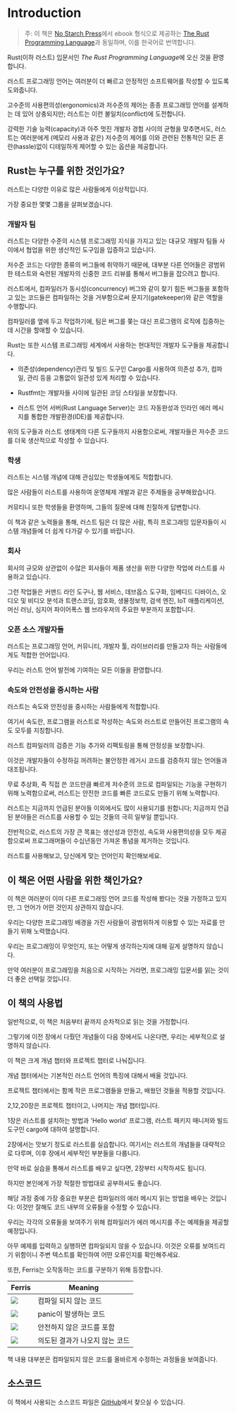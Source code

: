 # Introduction

<!-- > Note: This edition of the book is the same as [The Rust Programming Language][nsprust] available in print and ebook format from [No Starch Press][nsp].-->

> 주: 이 책은 [No Starch Press][nsp]에서 ebook 형식으로 제공하는 [The Rust 
> Programming Language][nsprust]과 동일하며, 이를 한국어로 번역합니다.

[nsprust]: https://nostarch.com/rust
[nsp]: https://nostarch.com/

<!-- Welcome to *The Rust Programming Language*, an introductory book about Rust.-->
Rust(이하 러스트) 입문서인 *The Rust Programming Language*에 오신 것을 환영합니다.
<!-- The Rust programming language helps you write faster, more reliable software.-->
러스트 프로그래밍 언어는 여러분이 더 빠르고 안정적인 소프트웨어를 작성할 수 있도록 도와줍니다.
<!-- High-level ergonomics and low-level control are often at odds in programming language design; Rust challenges that conflict. -->
고수준의 사용편의성(ergonomics)과 저수준의 제어는 종종 프로그래밍 언어를 설계하는 데 있어 상충되지만; 러스트는 이런 불일치(conflict)에 도전합니다.
<!-- Through balancing powerful technical capacity and a great developer experience, Rust gives you the option to control low-level details (such as memory usage) without all the hassle traditionally associated with such control. -->
강력한 기술 능력(capacity)과 아주 멋진 개발자 경험 사이의 균형을 맞추면서도, 러스트는 여러분에게 (메모리 사용과 같은) 저수준의 제어를 이와 관련된 전통적인 모든 혼란(hassle)없이 디테일하게 제어할 수 있는 옵션을 제공합니다.

<!-- ## Who Rust Is For -->
## Rust는 누구를 위한 것인가요?

<!-- Rust is ideal for many people for a variety of reasons. -->
러스트는 다양한 이유로 많은 사람들에게 이상적입니다.
<!-- Let’s look at a few of the most important groups. -->
가장 중요한 몇몇 그룹을 살펴보겠습니다.

<!-- ### Teams of Developers -->
### 개발자 팀

<!-- Rust is proving to be a productive tool for collaborating among large teams of developers with varying levels of systems programming knowledge. -->
러스트는 다양한 수준의 시스템 프로그래밍 지식을 가지고 있는 대규모 개발자 팀들 사이에서 협업을 위한 생산적인 도구임을 입증하고 있습니다.
<!-- Low-level code is prone to a variety of subtle bugs, which in most other languages can be caught only through extensive testing and careful code review by experienced developers. -->
저수준 코드는 다양한 종류의 버그들에 취약하기 때문에, 대부분 다른 언어들은 광범위한 테스트와 숙련된 개발자의 신중한 코드 리뷰를 통해서 버그들을 잡으려고 합니다.
<!--In Rust, the compiler plays a gatekeeper role by refusing to compile code with these elusive bugs, including concurrency bugs.-->
러스트에서, 컴파일러가 동시성(concurrency) 버그와 같이 찾기 힘든 버그들을 포함하고 있는 코드들은 컴파일하는 것을 거부함으로써 문지기(gatekeeper)와 같은 역할을 수행합니다.
<!--By working alongside the compiler, the team can spend their time focusing on the program’s logic rather than chasing down bugs.-->
컴파일러를 옆에 두고 작업하기에, 팀은 버그를 쫒는 대신 프로그램의 로직에 집중하는 데 시간을 할애할 수 있습니다.

<!--Rust also brings contemporary developer tools to the systems programming world:-->
Rust는 또한 시스템 프로그래밍 세계에서 사용하는 현대적인 개발자 도구들을 제공합니다.

<!--* Cargo, the included dependency manager and build tool, makes adding,
  compiling, and managing dependencies painless and consistent across the Rust
  ecosystem.-->
* 의존성(dependency)관리 및 빌드 도구인 Cargo를 사용하여 의존성 추가, 컴파일, 관리 등을 고통없이 일관성 있게 처리할 수 있습니다.
<!--* Rustfmt ensures a consistent coding style across developers.-->
* Rustfmt는 개발자들 사이에 일관된 코딩 스타일을 보장합니다.
<!--* The Rust Language Server powers Integrated Development Environment (IDE)
  integration for code completion and inline error messages.-->
* 러스트 언어 서버(Rust Language Server)는 코드 자동완성과 인라인 에러 메시지를 통합한 개발환경(IDE)를 제공합니다.

<!--By using these and other tools in the Rust ecosystem, developers can be
productive while writing systems-level code.-->
위의 도구들과 러스트 생태계의 다른 도구들까지 사용함으로써, 개발자들은 저수준 코드를 더욱 생산적으로 작성할 수 있습니다.

<!--### Students-->
### 학생

<!--Rust is for students and those who are interested in learning about systems concepts.-->
러스트는 시스템 개념에 대해 관심있는 학생들에게도 적합합니다.
<!--Using Rust, many people have learned about topics like operating systems development.-->
많은 사람들이 러스트를 사용하여 운영체제 개발과 같은 주제들을 공부해왔습니다.
<!--The community is very welcoming and happy to answer student questions.-->
커뮤티니 또한 학생들을 환영하며, 그들의 질문에 대해 친절하게 답변합니다.
<!--Through efforts such as this book, the Rust teams want to make systems concepts more accessible to more people, especially those new to programming.-->
이 책과 같은 노력들을 통해, 러스트 팀은 더 많은 사람, 특히 프로그래밍 입문자들이 시스템 개념들에 더 쉽게 다가갈 수 있기를 바랍니다.

<!--### Companies-->
### 회사

<!--Hundreds of companies, large and small, use Rust in production for a variety of tasks.-->
회사의 규모와 상관없이 수많은 회사들이 제품 생산을 위한 다양한 작업에 러스트를 사용하고 있습니다.
<!--Those tasks include command line tools, web services, DevOps tooling, embedded devices, audio and video analysis and transcoding, cryptocurrencies, bioinformatics, search engines, Internet of Things applications, machine learning, and even major parts of the Firefox web browser.-->
그런 작업들은 커맨드 라인 도구나, 웹 서비스, 데브옵스 도구화, 임베디드 디바이스, 오디오 및 비디오 분석과 트랜스코딩, 암호화, 생물정보학, 검색 엔진, IoT 애플리케이션, 머신 러닝, 심지어 파이어폭스 웹 브라우져의 주요한 부분까지 포함합니다.

<!--### Open Source Developers-->
### 오픈 소스 개발자들

<!--Rust is for people who want to build the Rust programming language, community, developer tools, and libraries.-->
 러스트는 프로그래밍 언어, 커뮤니티, 개발자 툴, 라이브러리를 만들고자 하는 사람들에게도 적합한 언어입니다.
<!--We’d love to have you contribute to the Rust language.-->
우리는 러스트 언어 발전에 기여하는 모든 이들을 환영합니다.

<!--### People Who Value Speed and Stability-->
### 속도와 안전성을 중시하는 사람

<!--Rust is for people who crave speed and stability in a language.-->
러스트는 속도와 안전성을 중시하는 사람들에게 적합합니다.
<!--By speed, we mean the speed of the programs that you can create with Rust and the speed at which Rust lets you write them.-->
여기서 속도란, 프로그램을 러스트로 작성하는 속도와 러스트로 만들어진 프로그램의 속도 모두를 지칭합니다.
<!--The Rust compiler’s checks ensure stability through feature additions and refactoring.-->
러스트 컴파일러의 검증은 기능 추가와 리팩토링을 통해 안정성을 보장합니다.
<!--This is in contrast to the brittle legacy code in languages without these checks, which developers are often afraid to modify.-->
이것은 개발자들이 수정하길 꺼려하는 불안정한 레거시 코드를 검증하지 않는 언어들과 대조됩니다.
<!--By striving for zero-cost abstractions, higher-level features that compile to lower-level code as fast as code written manually, Rust endeavors to make safe code be fast code as well.-->
무료 추상화, 즉 직접 쓴 코드만큼 빠르게 저수준의 코드로 컴파일되는 기능을 구현하기 위해 노력함으로써, 러스트는 안전한 코드를 빠른 코드로도 만들기 위해 노력합니다.

<!--The Rust language hopes to support many other users as well; those mentioned
here are merely some of the biggest stakeholders. -->
러스트는 지금까지 언급된 분야들 이외에서도 많이 사용되기를 원합니다; 지금까지 언급된 분야들은 러스트를 사용할 수 있는 것들의 극히 일부일 뿐입니다.
<!--Overall, Rust’s greatest ambition is to eliminate the trade-offs that programmers have accepted for decades by providing safety *and* productivity, speed *and* ergonomics.--> 
전반적으로, 러스트의 가장 큰 목표는 생산성과 안전성, 속도와 사용편의성을 모두 제공함으로써 프로그래머들이 수십년동안 가져온 통념을 제거하는 것입니다.
<!--Give Rust a try and see if its choices work for you.-->
러스트를 사용해보고, 당신에게 맞는 언어인지 확인해보세요.

<!-- ## Who This Book Is For -->
## 이 책은 어떤 사람을 위한 책인가요?

<!-- This book assumes that you’ve written code in another programming language but doesn’t make any assumptions about which one. -->
이 책은 여러분이 이미 다른 프로그래밍 언어 코드를 작성해 봤다는 것을 가정하고 있지만, 그 언어가 어떤 것인지 상관하지 않습니다.
<!-- We’ve tried to make the material broadly accessible to those from a wide variety of programming backgrounds. -->
우리는 다양한 프로그래밍 배경을 가진 사람들이 광범위하게 이용할 수 있는 자료를 만들기 위해 노력했습니다.
<!-- We don’t spend a lot of time talking about what programming *is* or how to think about it. -->
우리는 프로그래밍이 무엇인지, 또는 어떻게 생각하는지에 대해 길게 설명하지 않습니다.
<!-- If you’re entirely new to programming, you would be better served by reading a book that specifically provides an introduction to programming. -->
만약 여러분이 프로그래밍을 처음으로 시작하는 거라면, 프로그래밍 입문서를 읽는 것이 더 좋은 선택일 것입니다.

<!-- ## How to Use This Book -->
## 이 책의 사용법

<!-- In general, this book assumes that you’re reading it in sequence from front to
back. -->
일반적으로, 이 책은 처음부터 끝까지 순차적으로 읽는 것을 가정합니다.

<!-- Later chapters build on concepts in earlier chapters, and earlier
chapters might not delve into details on a topic; we typically revisit the
topic in a later chapter. -->
그렇기에 이전 장에서 다뤘던 개념들이 다음 장에서도 나온다면, 우리는 세부적으로 설명하지 않습니다.
<!-- You’ll find two kinds of chapters in this book: concept chapters and project
chapters. -->
이 책은 크게 개념 챕터와 프로젝트 챕터로 나눠집니다.
<!-- In concept chapters, you’ll learn about an aspect of Rust. -->
개념 챕터에서는 기본적인 러스트 언어의 특징에 대해서 배울 것입니다.
<!-- In project chapters, we’ll build small programs together, applying what you’ve learned so far. -->
프로젝트 챕터에서는 함께 작은 프로그램들을 만들고, 배웠던 것들을 적용할 것입니다.
<!-- Chapters 2, 12, and 20 are project chapters; the rest are concept chapters. -->
2,12,20장은 프로젝트 챕터이고, 나머지는 개념 챕터입니다.
<!-- Chapter 1 explains how to install Rust, how to write a “Hello, world!” program, and how to use Cargo, Rust’s package manager and build tool.  -->
1장은 러스트를 설치하는 방법과 'Hello world' 프로그램, 러스트 패키지 매니저와 빌드 도구인 cargo에 대하여 설명합니다.
<!-- Chapter 2 is a hands-on introduction to the Rust language. Here we cover concepts at a high level, and later chapters will provide additional detail. -->
2장에서는 맛보기 정도로 러스트를 실습합니다. 여기서는 러스트의 개념들을 대략적으로 다루며, 이후 장에서 세부적인 부분들을 다룹니다.
<!-- If you want to get your hands dirty right away, Chapter 2 is the place for that. -->
만약 바로 실습을 통해서 러스트를 배우고 싶다면, 2장부터 시작하셔도 됩니다.
<!-- At first, you might even want to skip Chapter 3, which covers Rust features similar to those of other programming languages, and head straight to Chapter 4 to learn about Rust’s ownership system. -->

<!-- However, if you’re a particularly meticulous learner who prefers to learn every detail before moving on to the next, you might want to skip Chapter 2 and go straight to Chapter 3, returning to Chapter 2 when you’d like to work on a project applying the details you’ve learned. -->

<!-- Chapter 5 discusses structs and methods, and Chapter 6 covers enums, `match` expressions, and the `if let` control flow construct. You’ll use structs and enums to make custom types in Rust. -->

<!-- In Chapter 7, you’ll learn about Rust’s module system and about privacy rules for organizing your code and its public Application Programming Interface(API). -->

<!-- Chapter 8 discusses some common collection data structures that the standard library provides, such as vectors, strings, and hash maps. -->

<!-- Chapter 9 explores Rust’s error-handling philosophy and techniques. -->

<!-- Chapter 10 digs into generics, traits, and lifetimes, which give you the power to define code that applies to multiple types. -->

<!-- Chapter 11 is all about testing, which even with Rust’s safety guarantees is necessary to ensure your program’s logic is correct.  -->

<!-- In Chapter 12, we’ll build our own implementation of a subset of functionality from the `grep` command line tool that searches for text within files. -->

<!-- For this, we’ll use many of the concepts we discussed in the previous chapters. -->

<!-- Chapter 13 explores closures and iterators: features of Rust that come from functional programming languages.  -->

<!-- In Chapter 14, we’ll examine Cargo in more depth and talk about best practices for sharing your libraries with others. -->

<!-- Chapter 15 discusses smart pointers that the standard library provides and the traits that enable their functionality. -->

<!-- In Chapter 16, we’ll walk through different models of concurrent programming and talk about how Rust helps you to program in multiple threads fearlessly. -->

<!-- Chapter 17 looks at how Rust idioms compare to object-oriented programming principles you might be familiar with. -->

<!-- Chapter 18 is a reference on patterns and pattern matching, which are powerful ways of expressing ideas throughout Rust programs. -->

<!-- Chapter 19 contains a smorgasbord of advanced topics of interest, including unsafe Rust, macros, and more about lifetimes, traits, types, functions, and closures. -->

<!-- In Chapter 20, we’ll complete a project in which we’ll implement a low-level multithreaded web server! -->

<!-- Finally, some appendices contain useful information about the language in a more reference-like format.-->

<!-- Appendix A covers Rust’s keywords, Appendix B covers Rust’s operators and symbols, Appendix C covers derivable traits provided by the standard library, Appendix D covers some useful development tools, and Appendix E explains Rust editions.-->

<!-- There is no wrong way to read this book: if you want to skip ahead, go for it! You might have to jump back to earlier chapters if you experience any confusion.-->

<!-- But do whatever works for you. -->
하지만 본인에게 가장 적절한 방법대로 공부하셔도 좋습니다.
<span id="ferris"></span>

<!--An important part of the process of learning Rust is learning how to read the
error messages the compiler displays: these will guide you toward working code.-->
해당 과정 중에 가장 중요한 부분은 컴파일러의 에러 메시지 읽는 방법을 배우는 것입니다: 이것만 잘해도 코드 내부의 오류들을 수정할 수 있습니다.
<!--As such, we’ll provide many examples that don’t compile along with the error message the compiler will show you in each situation.-->
우리는 각각의 오류들을 보여주기 위해 컴파일러가 에러 메시지를 주는 예제들을 제공할 예정입니다.
<!--Know that if you enter and run a random example, it may not compile! Make sure you read the surrounding text to see whether the example you’re trying to run is meant to error. -->
아무 예제를 입력하고 실행하면 컴파일되지 않을 수 있습니다. 이것은 오류를 보여드리기 위함이니 주변 텍스트를 확인하여 어떤 오류인지를 확인해주세요.
<!--Ferris will also help you distinguish code that isn’t meant to work:-->
또한, Ferris는 오작동하는 코드를 구분하기 위해 등장합니다.

| Ferris                                                                 | Meaning                                          |
|------------------------------------------------------------------------|--------------------------------------------------|
| <img src="img/ferris/does_not_compile.svg" class="ferris-explain"/>    | <!--This code does not compile!--> 컴파일 되지 않는 코드                    |
| <img src="img/ferris/panics.svg" class="ferris-explain"/>              | <!--This code panics!--> panic이 발생하는 코드                                 |
| <img src="img/ferris/unsafe.svg" class="ferris-explain"/>              | <!--This code block contains unsafe code.--> 안전하지 않은 코드를 포함           |
| <img src="img/ferris/not_desired_behavior.svg" class="ferris-explain"/>| <!--This code does not produce the desired behavior.--> 의도된 결과가 나오지 않는 코드 |

<!--In most situations, we’ll lead you to the correct version of any code that
doesn’t compile.-->
책 내용 대부분은 컴파일되지 않은 코드를 올바르게 수정하는 과정들을 보여줍니다.

<!--## Source Code-->
## 소스코드

<!--The source files from which this book is generated can be found on
[GitHub][book].-->
이 책에서 사용되는 소스코드 파일은 [GitHub][book]에서 찾으실 수 있습니다.

[book]: https://github.com/rust-lang/book/tree/master/src
